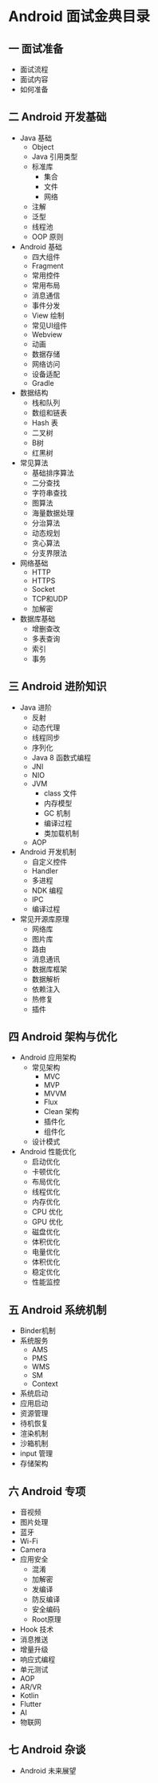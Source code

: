 # Android 面试金典目录


## 一 面试准备

* 面试流程
* 面试内容
* 如何准备
    
## 二 Android 开发基础

* Java 基础
    * Object
    * Java 引用类型
    * 标准库
        * 集合
        * 文件
        * 网络
    * 注解
    * 泛型
    * 线程池
    * OOP 原则
* Android 基础
    * 四大组件
    * Fragment
    * 常用控件
    * 常用布局
    * 消息通信
    * 事件分发
    * View 绘制
    * 常见UI组件
    * Webview
    * 动画
    * 数据存储
    * 网络访问
    * 设备适配
    * Gradle
* 数据结构
    * 栈和队列
    * 数组和链表
    * Hash 表
    * 二叉树
    * B树
    * 红黑树
* 常见算法
    * 基础排序算法
    * 二分查找
    * 字符串查找
    * 图算法
    * 海量数据处理
    * 分治算法
    * 动态规划
    * 贪心算法
    * 分支界限法
* 网络基础
    * HTTP
    * HTTPS
    * Socket
    * TCP和UDP
    * 加解密
* 数据库基础
    * 增删查改
    * 多表查询
    * 索引
    * 事务

## 三 Android 进阶知识

* Java 进阶
    * 反射
    * 动态代理
    * 线程同步
    * 序列化
    * Java 8 函数式编程
    * JNI
    * NIO
    * JVM
        * class 文件
        * 内存模型
        * GC 机制
        * 编译过程
        * 类加载机制
     * AOP
* Android 开发机制
    * 自定义控件
    * Handler
    * 多进程
    * NDK 编程
    * IPC
    * 编译过程
* 常见开源库原理
    * 网络库
    * 图片库
    * 路由
    * 消息通讯
    * 数据库框架
    * 数据解析
    * 依赖注入
    * 热修复
    * 插件


## 四 Android 架构与优化

* Android 应用架构
    * 常见架构
        * MVC
        * MVP
        * MVVM
        * Flux
        * Clean 架构
        * 插件化
        * 组件化
    * 设计模式
* Android 性能优化
    * 启动优化
    * 卡顿优化
    * 布局优化
    * 线程优化
    * 内存优化
    * CPU 优化
    * GPU 优化
    * 磁盘优化
    * 体积优化
    * 电量优化
    * 体积优化
    * 稳定优化
    * 性能监控

## 五 Android 系统机制

* Binder机制
* 系统服务
    * AMS
    * PMS
    * WMS
    * SM
    * Context
* 系统启动
* 应用启动
* 资源管理
* 待机恢复
* 渲染机制
* 沙箱机制
* input 管理
* 存储架构

## 六 Android 专项

* 音视频
* 图片处理
* 蓝牙
* Wi-Fi
* Camera
* 应用安全
    * 混淆
    * 加解密
    * 发编译
    * 防反编译
    * 安全编码
    * Root原理
* Hook 技术
* 消息推送
* 增量升级
* 响应式编程
* 单元测试
* AOP
* AR/VR
* Kotlin
* Flutter
* AI
* 物联网

## 七 Android 杂谈

* Android 未来展望

